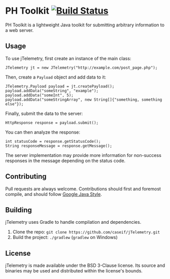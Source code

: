 PH Toolkit [![Build Status](http://ci.caseif.net/job/jTelemetry/badge/icon)](http://ci.caseif.net/job/jTelemetry/)
========

PH Toolkit is a lightweight Java toolkit for submitting arbitrary information to a web server.

Usage
-----

To use jTelemetry, first create an instance of the main class:

```
JTelemetry jt = new JTelemetry("http://example.com/post_page.php");
```

Then, create a `Payload` object and add data to it:

```
JTelemetry.Payload payload = jt.createPayload();
payload.addData("someString", "example");
payload.addData("someInt", 5);
payload.addData("someStringArray", new String[]{"something, something else"});
```

Finally, submit the data to the server:

```
HttpResponse response = payload.submit();
```

You can then analyze the response:

```
int statusCode = response.getStatusCode();
String responseMessage = response.getMessage();
```

The server implementation may provide more information for non-success responses in the message depending on the status
code.

Contributing
------------

Pull requests are always welcome. Contributions should first and foremost compile, and should follow
[Google Java Style](https://google.github.io/styleguide/javaguide.html).

Building
--------

jTelemetry uses Gradle to handle compilation and dependencies.

1. Clone the repo: `git clone https://github.com/caseif/jTelemetry.git`
2. Build the project: `./gradlew` (`gradlew` on Windows)

License
-------

jTelemetry is made available under the BSD 3-Clause license. Its source and binaries may be used and distributed within
the license's bounds.
